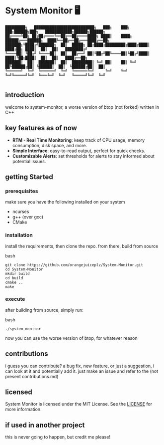 # System Monitor 🖥️

```
█████████╗   ███████████████████████████╗   ███╗    ███╗   ███╗██████╗███╗   ████████████╗██████╗██████╗ 
██╔════╚██╗ ██╔██╔════╚══██╔══██╔════████╗ ████║    ████╗ ██████╔═══██████╗  ████╚══██╔══██╔═══████╔══██╗
███████╗╚████╔╝███████╗  ██║  █████╗ ██╔████╔█████████╔████╔████║   ████╔██╗ ████║  ██║  ██║   ████████╔╝
╚════██║ ╚██╔╝ ╚════██║  ██║  ██╔══╝ ██║╚██╔╝██╚════██║╚██╔╝████║   ████║╚██╗████║  ██║  ██║   ████╔══██╗
███████║  ██║  ███████║  ██║  █████████║ ╚═╝ ██║    ██║ ╚═╝ ██╚██████╔██║ ╚██████║  ██║  ╚██████╔██║  ██║
╚══════╝  ╚═╝  ╚══════╝  ╚═╝  ╚══════╚═╝     ╚═╝    ╚═╝     ╚═╝╚═════╝╚═╝  ╚═══╚═╝  ╚═╝   ╚═════╝╚═╝  ╚═╝
                                                                                                         
```
## introduction

welcome to system-monitor, a worse version of btop (not forked) written in C++

## key features as of now

- **RTM - Real Time Monitoring**: keep track of CPU usage, memory consumption, disk space, and more.
- **Simple Interface**: easy-to-read output, perfect for quick checks.
- **Customizable Alerts**: set thresholds for alerts to stay informed about potential issues.

## getting Started

### prerequisites

make sure you have the following installed on your system

- ncurses
- g++ (over gcc)
- CMake

### installation 

install the requirements, then clone the repo. from there, build from source

bash 
```
git clone https://github.com/orangejuiceplz/System-Monitor.git
cd System-Monitor
mkdir build
cd build
cmake ..
make
```
### execute

after building from source, simply run:

bash
```
./system_monitor
```

now you can use the worse version of btop, for whatever reason

## contributions

i guess you can contribute? a bug fix, new feature, or just a suggestion, i can look at it and potentially add it. just make an issue and refer to the (not present contributions.md)

## licensed

System Monitor is licensed under the MIT License. See the  [LICENSE](https://github.com/orangejuiceplz/System-Monitor/blob/main/LICENSE) for more information.

## if used in another project

this is never going to happen, but credit me please! 
